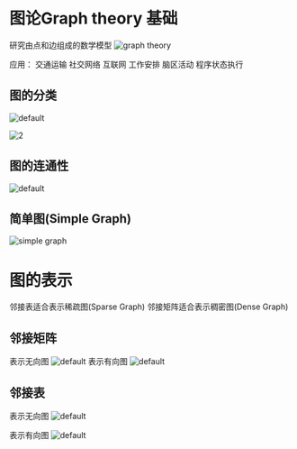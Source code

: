 # 图论Graph theory 基础
研究由点和边组成的数学模型
![graph theory](https://user-images.githubusercontent.com/16509581/39026711-0fc5e694-4481-11e8-8011-5dd2fe471dc1.png)

应用：
交通运输 
社交网络
互联网
工作安排 
脑区活动
程序状态执行

## 图的分类 
![default](https://user-images.githubusercontent.com/16509581/39026750-4e62013a-4481-11e8-9698-97b2515cc053.png)

![2](https://user-images.githubusercontent.com/16509581/39026816-9574b57c-4481-11e8-8293-d30cac12b920.png)

## 图的连通性
![default](https://user-images.githubusercontent.com/16509581/39026898-0329ee2a-4482-11e8-84de-431af045d00a.png)

## 简单图(Simple Graph)
![simple graph](https://user-images.githubusercontent.com/16509581/39027072-cfaab2a4-4482-11e8-8572-ac4e45f5bbf9.png)

# 图的表示 
邻接表适合表示稀疏图(Sparse Graph)
邻接矩阵适合表示稠密图(Dense Graph)
## 邻接矩阵
表示无向图
![default](https://user-images.githubusercontent.com/16509581/39027283-c7325432-4483-11e8-831b-8fa6848f70d0.png)
表示有向图
![default](https://user-images.githubusercontent.com/16509581/39027312-ec0c11d0-4483-11e8-973b-327e75539d05.png)

## 邻接表
表示无向图
![default](https://user-images.githubusercontent.com/16509581/39027348-10729418-4484-11e8-9e4f-469b4e4e52fe.png)

表示有向图
![default](https://user-images.githubusercontent.com/16509581/39027381-2fb766aa-4484-11e8-8cab-782a0ddd70cf.png)